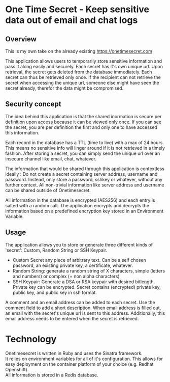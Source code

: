 # One Time Secret - Keep sensitive data out of email and chat logs

## Overview
This is my own take on the already existing https://onetimesecret.com

This application allows users to temporarily store sensitive information and pass it along easily and securely. Each secret has it's own unique url. Upon retrieval, the secret gets deleted from the database immediately. Each secret can thus be retrieved only once. If the recipient can not retrieve the secret when accessing the unique url, someone else might have seen the secret already, therefor the data might be compromised.

## Security concept
The idea behind this application is that the shared inormation is secure per definition upon access because it can be viewed only once. If you can see the secret, you are per definition the first and only one to have accessed this information.

Each record in the database has a TTL (time to live) with a max of 24 hours. This means no sensitive info will linger around if it is not retrieved in a timely fashion. After storing a secret, you can simply send the unique url over an insecure channel like email, chat, whatever.

The information that would be shared through this application is contextless ideally : Do not create a secret containing server address, username and password. Instead, only store a password, sshkey or whatever, without any further context. All non-trivial information like server address and username can be shared outside of Onetimesecret. 

All information in the database is encrypted (AES256) and each entry is salted with a random salt. The application encrypts and decrypts the information based on a predefined encryption key stored in an Environment Variable.

## Usage
The application allows you to store or generate three different kinds of 'secret': Custom, Random String or SSH Keypair.

- Custom Secret any piece of arbitrary text. Can be a self chosen password, an existing private key, a certificate, whatever.
- Random String: generate a random string of X characters, simple (letters and numbers) or complex (+ non alpha characters)
- SSH Keypair: Generate a DSA or RSA keypair with desired bitlength. Private key can be encrypted. Secret contains (encrypted) private key, public key, and public key in ssh format.

A comment and an email address can be added to each secret. Use the comment field to add a short description. When email address is filled out, an email with the secret's unique url is sent to this address. Additionally, this email address needs to be entered when the secret is retrieved.

# Technology
Onetimesecret is written in Ruby and uses the Sinatra framework.  
It relies on environment variables for all of it's configuration. This allows for easy deployment on the container platform of your choice (e.g. Redhat Openshift).  
All information is stored in a Redis database.

